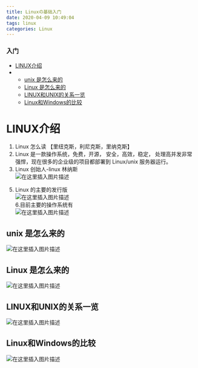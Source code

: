 ```yaml
---
title: Linuxの基础入门
date: 2020-04-09 10:49:04
tags: linux
categories: Linux
---
```


<!--more-->

### 入门

- [LINUX介绍](#LINUX_2)
- - [unix 是怎么来的](#unix__12)
  - [Linux 是怎么来的](#Linux__14)
  - [LINUX和UNIX的关系一览](#LINUXUNIX_16)
  - [Linux和Windows的比较](#LinuxWindows_18)

# LINUX介绍

1.  Linux 怎么读 【里纽克斯，利尼克斯，里纳克斯】
2.  Linux 是一款操作系统，免费，开源， 安全，高效，稳定， 处理高并发非常强悍，现在很多的企业级的项目都部署到 Linux/unix 服务器运行。
3.  Linux 创始人-linux 林纳斯  
    ![在这里插入图片描述](https://img-blog.csdnimg.cn/20200409104302221.png?x-oss-process=image/watermark,type_ZmFuZ3poZW5naGVpdGk,shadow_10,text_aHR0cHM6Ly9ibG9nLmNzZG4ubmV0L3FxXzIxMDQwNTU5,size_16,color_FFFFFF,t_70)

5)  Linux 的主要的发行版  
    ![在这里插入图片描述](https://img-blog.csdnimg.cn/20200409104336402.png?x-oss-process=image/watermark,type_ZmFuZ3poZW5naGVpdGk,shadow_10,text_aHR0cHM6Ly9ibG9nLmNzZG4ubmV0L3FxXzIxMDQwNTU5,size_16,color_FFFFFF,t_70)  
    6.目前主要的操作系统有  
    ![在这里插入图片描述](https://img-blog.csdnimg.cn/2020040910450996.png?x-oss-process=image/watermark,type_ZmFuZ3poZW5naGVpdGk,shadow_10,text_aHR0cHM6Ly9ibG9nLmNzZG4ubmV0L3FxXzIxMDQwNTU5,size_16,color_FFFFFF,t_70)

## unix 是怎么来的

![在这里插入图片描述](https://img-blog.csdnimg.cn/20200409104548551.png?x-oss-process=image/watermark,type_ZmFuZ3poZW5naGVpdGk,shadow_10,text_aHR0cHM6Ly9ibG9nLmNzZG4ubmV0L3FxXzIxMDQwNTU5,size_16,color_FFFFFF,t_70)

## Linux 是怎么来的

![在这里插入图片描述](https://img-blog.csdnimg.cn/20200409104644419.png?x-oss-process=image/watermark,type_ZmFuZ3poZW5naGVpdGk,shadow_10,text_aHR0cHM6Ly9ibG9nLmNzZG4ubmV0L3FxXzIxMDQwNTU5,size_16,color_FFFFFF,t_70)

## LINUX和UNIX的关系一览

![在这里插入图片描述](https://img-blog.csdnimg.cn/20200409104733363.png?x-oss-process=image/watermark,type_ZmFuZ3poZW5naGVpdGk,shadow_10,text_aHR0cHM6Ly9ibG9nLmNzZG4ubmV0L3FxXzIxMDQwNTU5,size_16,color_FFFFFF,t_70)

## Linux和Windows的比较

![在这里插入图片描述](https://img-blog.csdnimg.cn/20200409104834491.png?x-oss-process=image/watermark,type_ZmFuZ3poZW5naGVpdGk,shadow_10,text_aHR0cHM6Ly9ibG9nLmNzZG4ubmV0L3FxXzIxMDQwNTU5,size_16,color_FFFFFF,t_70)
